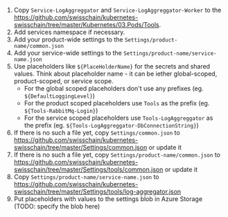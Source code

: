 1. Copy `Service-LogAggreggator` and `Service-LogAggreggator-Worker` to the https://github.com/swisschain/kubernetes-swisschain/tree/master/Kubernetes/03.Pods/Tools. 
2. Add services namespace if necessary.
3. Add your product-wide settings to the `Settings/product-name/common.json`
4. Add your service-wide settings to the `Settings/product-name/service-name.json`
5. Use placeholders like `${PlaceHolderName}` for the secrets and shared values. Think about placeholder name - it can be iether global-scoped, product-scoped,
or service scope.
    * For the global scoped placeholders don't  use any prefixes (eg. `${DefaultLoggingLevel}`)
    * For the product scoped placeholders use `Tools` as the prefix (eg. `${Tools-RabbitMq-Login}`)
    * For the service scoped placeholders use `Tools-LogAggreggator` as the prefix (eg. `${Tools-LogAggreggator-DbConnectionString}`)
6. If there is no such a file yet, copy `Settings/common.json` to https://github.com/swisschain/kubernetes-swisschain/tree/master/Settings/common.json or update it
7. If there is no such a file yet, copy `Settings/product-name/common.json` to https://github.com/swisschain/kubernetes-swisschain/tree/master/Settings/tools/common.json or update it
8. Copy `Settings/product-name/service-name.json` to https://github.com/swisschain/kubernetes-swisschain/tree/master/Settings/tools/log-aggregator.json
5. Put placeholders with values to the settings blob in Azure Storage (TODO: specify the blob here)